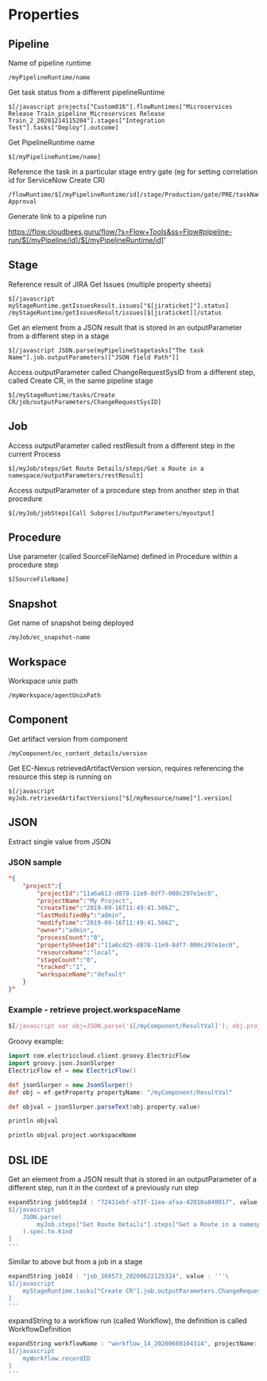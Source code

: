 # Properties #

## Pipeline ##

Name of pipeline runtime

    /myPipelineRuntime/name

Get task status from a different pipelineRuntime

    $[/javascript projects["Custom016"].flowRuntimes["Microservices Release Train_pipeline_Microservices Release Train_2_20201214115204"].stages["Integration Test"].tasks["Deploy"].outcome]

Get PipelineRuntime name

    $[/myPipelineRuntime/name]

 Reference the task in a particular stage entry gate (eg for setting correlation id for ServiceNow Create CR)

    /flowRuntime/$[/myPipelineRuntime/id]/stage/Production/gate/PRE/taskName/ServiceNow Approval

Generate link to a pipeline run

https://flow.cloudbees.guru/flow/?s=Flow+Tools&ss=Flow#pipeline-run/$[/myPipeline/id]/$[/myPipelineRuntime/id]'

## Stage ##

Reference result of JIRA Get Issues (multiple property sheets)

    $[/javascript myStageRuntime.getIssuesResult.issues["$[jiraticket]"].status]
    /myStageRuntime/getIssuesResult/issues[$[jiraticket]]/status

Get an element from a JSON result that is stored in an outputParameter from a different step in a stage

    $[/javascript JSON.parse(myPipelineStagetasks["The task Name"].job.outputParameters)["JSON field Path"]]

Access outputParameter called ChangeRequestSysID from a different step, called Create CR, in the same pipeline stage

    $[/myStageRuntime/tasks/Create CR/job/outputParameters/ChangeRequestSysID]


## Job ##

Access outputParameter called restResult from a different step in the current Process

    $[/myJob/steps/Get Route Details/steps/Get a Route in a namespace/outputParameters/restResult]

Access outputParameter of a procedure step from another step in that procedure

    $[/myJob/jobSteps[Call Subproc]/outputParameters/myoutput]
## Procedure ##

 Use parameter (called SourceFileName) defined in Procedure within a procedure step

    $[SourceFileName]

## Snapshot ##

Get name of snapshot being deployed

    /myJob/ec_snapshot-name

## Workspace ##

Workspace unix path

    /myWorkspace/agentUnixPath

## Component ##

Get artifact version from component

    /myComponent/ec_content_details/version

Get EC-Nexus retrievedArtifactVersion version, requires referencing the resource this step is running on

    $[/javascript myJob.retrievedArtifactVersions["$[/myResource/name]"].version]

## JSON ##

Extract single value from JSON
### JSON sample ###

```json
"{
	"project":{
		"projectId":"11a6a613-d878-11e9-8df7-000c297e1ec0",
		"projectName":"My Project",
		"createTime":"2019-09-16T11:49:41.506Z",
		"lastModifiedBy":"admin",
		"modifyTime":"2019-09-16T11:49:41.506Z",
		"owner":"admin",
		"processCount":"0",
		"propertySheetId":"11a6cd25-d878-11e9-8df7-000c297e1ec0",
		"resourceName":"local",
		"stageCount":"0",
		"tracked":"1",
		"workspaceName":"default"
	}
}"
```
### Example - retrieve project.workspaceName ###
```javascript
$[/javascript var obj=JSON.parse('$[/myComponent/ResultVal]'); obj.project.workspaceName]
```

Groovy example:
```groovy
import com.electriccloud.client.groovy.ElectricFlow
import groovy.json.JsonSlurper
ElectricFlow ef = new ElectricFlow()

def jsonSlurper = new JsonSlurper()
def obj = ef.getProperty propertyName: "/myComponent/ResultVal"

def objval = jsonSlurper.parseText(obj.property.value)

println objval

println objval.project.workspaceName
```

## DSL IDE ##

 Get an element from a JSON result that is stored in an outputParameter of a different step, run it in the context of a previously run step

```groovy
expandString jobStepId : "72411ebf-a73f-11ea-afaa-42010a840017", value : '''\
$[/javascript
	JSON.parse(
		myJob.steps["Get Route Details"].steps["Get a Route in a namespace"].outputParameters.restResult
	).spec.to.kind
]
'''
```

Similar to above but from a job in a stage

```groovy
expandString jobId : "job_168573_20200622125324", value : '''\
$[/javascript
	myStageRuntime.tasks["Create CR"].job.outputParameters.ChangeRequestSysID
]
'''
```

expandString to a workflow run (called Workflow), the definition is called WorkflowDefinition

```groovy
expandString workflowName : "workflow_14_20200608104314", projectName: "pollServiceNow", value : '''\
$[/javascript
	myWorkflow.recordID
]
'''
```